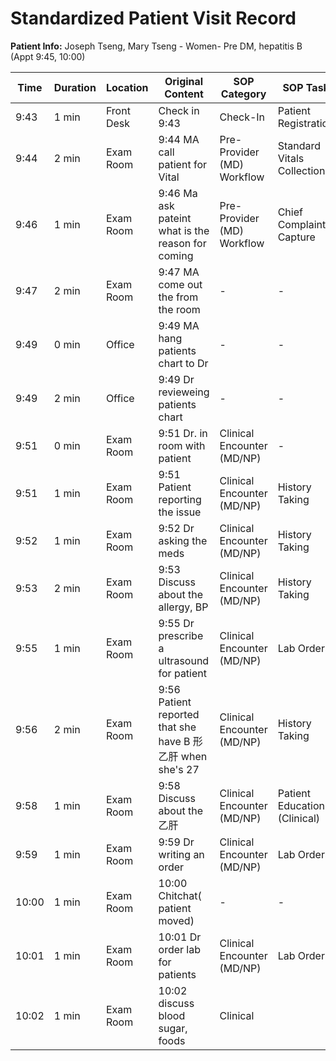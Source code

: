 # Standardized Patient Visit Record

**Patient Info:** Joseph Tseng, Mary Tseng - Women- Pre DM, hepatitis B (Appt 9:45, 10:00)

| Time | Duration | Location | Original Content | SOP Category | SOP Task | Completed Checklist | Primary Role | Extra Task |
|------|----------|----------|------------------|--------------|----------|-------------------|--------------|------------|
| 9:43 | 1 min | Front Desk | Check in 9:43 | Check-In | Patient Registration | ☐ Arrival time recorded | Front Desk | - |
| 9:44 | 2 min | Exam Room | 9:44 MA call patient for Vital | Pre-Provider (MD) Workflow | Standard Vitals Collection | ☐ ID verified | MA | - |
| 9:46 | 1 min | Exam Room | 9:46 Ma ask pateint what is the reason for coming | Pre-Provider (MD) Workflow | Chief Complaint Capture | ☐ Open-ended question asked | MA | - |
| 9:47 | 2 min | Exam Room | 9:47 MA come out the from the room | - | - | - | MA | - |
| 9:49 | 0 min | Office | 9:49 MA hang patients chart to Dr | - | - | - | MA | Chart Handoff to Provider |
| 9:49 | 2 min | Office | 9:49 Dr revieweing patients chart | - | - | - | MD/NP | Patient Chart Review |
| 9:51 | 0 min | Exam Room | 9:51 Dr. in room with patient | Clinical Encounter (MD/NP) | - | - | MD/NP | - |
| 9:51 | 1 min | Exam Room | 9:51 Patient reporting the issue | Clinical Encounter (MD/NP) | History Taking | ☐ Chief complaint reviewed | MD/NP | - |
| 9:52 | 1 min | Exam Room | 9:52 Dr asking the meds | Clinical Encounter (MD/NP) | History Taking | ☐ Medications & allergies confirmed | MD/NP | - |
| 9:53 | 2 min | Exam Room | 9:53 Discuss about the allergy, BP | Clinical Encounter (MD/NP) | History Taking | ☐ Medications & allergies confirmed | MD/NP | - |
| 9:55 | 1 min | Exam Room | 9:55 Dr prescribe a ultrasound for patient | Clinical Encounter (MD/NP) | Lab Orders | ☐ Orders entered in EHR | MD/NP | - |
| 9:56 | 2 min | Exam Room | 9:56 Patient reported that she have B 形乙肝 when she's 27 | Clinical Encounter (MD/NP) | History Taking | ☐ Past medical/family/social history updated | MD/NP | - |
| 9:58 | 1 min | Exam Room | 9:58 Discuss about the 乙肝 | Clinical Encounter (MD/NP) | Patient Education (Clinical) | ☐ Education topics identified<br>☐ Explained in plain language | MD/NP | - |
| 9:59 | 1 min | Exam Room | 9:59 Dr writing an order | Clinical Encounter (MD/NP) | Lab Orders | ☐ Orders entered in EHR | MD/NP | - |
| 10:00 | 1 min | Exam Room | 10:00 Chitchat( patient moved) | - | - | - | MD/NP | Social Conversation |
| 10:01 | 1 min | Exam Room | 10:01 Dr order lab for patients | Clinical Encounter (MD/NP) | Lab Orders | ☐ Orders entered in EHR<br>☐ Instructions explained | MD/NP | - |
| 10:02 | 1 min | Exam Room | 10:02 discuss blood sugar, foods | Clinical